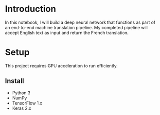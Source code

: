 # Introduction
In this notebook, I will build a deep neural network that functions as part of an end-to-end machine translation pipeline. My completed pipeline will accept English text as input and return the French translation.

# Setup

This project requires GPU acceleration to run efficiently.


## Install
- Python 3
- NumPy
- TensorFlow 1.x
- Keras 2.x


